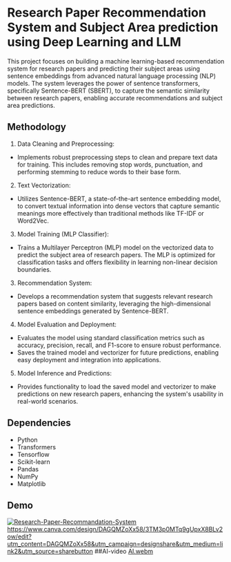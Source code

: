
# Research Paper Recommendation System and Subject Area prediction using Deep Learning and LLM

This project focuses on building a machine learning-based recommendation system for research papers and predicting their subject areas using sentence embeddings from advanced natural language processing (NLP) models. The system leverages the power of sentence transformers, specifically Sentence-BERT (SBERT), to capture the semantic similarity between research papers, enabling accurate recommendations and subject area predictions.

## Methodology

1. Data Cleaning and Preprocessing: 
- Implements robust preprocessing steps to clean and prepare text data for training. This includes removing stop words, punctuation, and performing stemming to reduce words to their base form.
2. Text Vectorization: 
- Utilizes Sentence-BERT, a state-of-the-art sentence embedding model, to convert textual information into dense vectors that capture semantic meanings more effectively than traditional methods like TF-IDF or Word2Vec.
3. Model Training (MLP Classifier):
- Trains a Multilayer Perceptron (MLP) model on the vectorized data to predict the subject area of research papers. The MLP is optimized for classification tasks and offers flexibility in learning non-linear decision boundaries.
3. Recommendation System:
- Develops a recommendation system that suggests relevant research papers based on content similarity, leveraging the high-dimensional sentence embeddings generated by Sentence-BERT.
4. Model Evaluation and Deployment:
- Evaluates the model using standard classification metrics such as accuracy, precision, recall, and F1-score to ensure robust performance.
- Saves the trained model and vectorizer for future predictions, enabling easy deployment and integration into applications.
5. Model Inference and Predictions:
- Provides functionality to load the saved model and vectorizer to make predictions on new research papers, enhancing the system's usability in real-world scenarios.

## Dependencies
- Python 
- Transformers
- Tensorflow
- Scikit-learn
- Pandas
- NumPy
- Matplotlib

## Demo
[![Research-Paper-Recommandation-System](https://img.youtube.com/vi/MzHFv_J4XiM/0.jpg)](https://www.youtube.com/watch?v=MzHFv_J4XiM)
https://www.canva.com/design/DAGQMZoXx58/3TM3p0MTq9gUpxX8BLv2ow/edit?utm_content=DAGQMZoXx58&utm_campaign=designshare&utm_medium=link2&utm_source=sharebutton
##AI-video
[AI.webm](https://github.com/user-attachments/assets/a57ec41f-782a-4daf-bd2a-f1d08df72ce3)

